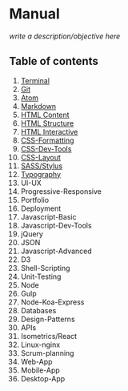 # Manual

*write a description/objective here*

## Table of contents

1.  [Terminal](https://github.com/RachelFrank/Manual/tree/master/Terminal)
2.  [Git](https://github.com/RachelFrank/Manual/tree/master/Git)
3.  [Atom](https://github.com/RachelFrank/Manual/tree/master/Atom)
4.  [Markdown](https://github.com/RachelFrank/Manual/tree/master/Markdown)
5.  [HTML Content](https://github.com/RachelFrank/Manual/tree/master/HTML-Content)
6.  [HTML Structure](https://github.com/RachelFrank/Manual/tree/master/HTML-Structure)
7.  [HTML Interactive](https://github.com/RachelFrank/Manual/tree/master/HTML-Interactive)
8.  [CSS-Formatting](https://github.com/RachelFrank/Manual/tree/master/CSS-Formatting)
9.  [CSS-Dev-Tools](https://github.com/RachelFrank/Manual/tree/master/CSS-Dev-Tools)
10. [CSS-Layout](https://github.com/RachelFrank/Manual/tree/master/CSS-Layout)
11. [SASS/Stylus](https://github.com/RachelFrank/Manual/tree/master/SASS)
12. [Typography](https://github.com/RachelFrank/Manual/tree/master/Typography)
13. UI-UX
14. Progressive-Responsive
15. Portfolio
16. Deployment
17. Javascript-Basic
18. Javascript-Dev-Tools
19. jQuery
20. JSON
21. Javascript-Advanced
22. D3
23. Shell-Scripting
24. Unit-Testing
25. Node
26. Gulp
27. Node-Koa-Express
28. Databases
29. Design-Patterns
30. APIs
31. Isometrics/React
32. Linux-nginx
33. Scrum-planning
34. Web-App
35. Mobile-App
36. Desktop-App
